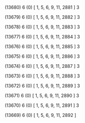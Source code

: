 (13680) 6 (0) [ 1, 5, 6, 9, 11, 2881 ] 3 


(13679) 6 (0) [ 1, 5, 6, 9, 11, 2882 ] 3 


(13678) 6 (0) [ 1, 5, 6, 9, 11, 2883 ] 3 


(13677) 6 (0) [ 1, 5, 6, 9, 11, 2884 ] 3 


(13676) 6 (0) [ 1, 5, 6, 9, 11, 2885 ] 3 


(13675) 6 (0) [ 1, 5, 6, 9, 11, 2886 ] 3 


(13674) 6 (0) [ 1, 5, 6, 9, 11, 2887 ] 3 


(13673) 6 (0) [ 1, 5, 6, 9, 11, 2888 ] 3 


(13672) 6 (0) [ 1, 5, 6, 9, 11, 2889 ] 3 


(13671) 6 (0) [ 1, 5, 6, 9, 11, 2890 ] 3 


(13670) 6 (0) [ 1, 5, 6, 9, 11, 2891 ] 3 


(13669) 6 (0) [ 1, 5, 6, 9, 11, 2892 ]  

